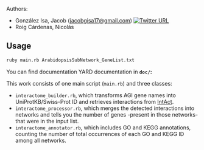 
Authors: 
* González Isa, Jacob (jacobgisa17@gmail.com) [![Twitter URL](https://img.shields.io/twitter/url/https/twitter.com/jacobgisa.svg?style=social&label=Follow%20%40JacobGIsa)](https://twitter.com/jacobgisa)
* Roig Cárdenas, Nicolás

## Usage

```sh
ruby main.rb ArabidopsisSubNetwork_GeneList.txt
```

You can find documentation YARD documentation in  **`doc/`:**

This work consists of one main script (`main.rb`) and three classes:
* `interactome_builder.rb`, which transforms AGI gene names into UniProtKB/Swiss-Prot ID and retrieves interactions from [IntAct](https://www.ebi.ac.uk/intact/home).
* `interactome_processor.rb`, which merges the detected interactions into networks and tells you the number of genes -present in those networks- that were in the input list.
* `interactome_annotator.rb`, which includes GO and KEGG annotations, counting the number of total occurrences of each GO and KEGG ID among all networks.
